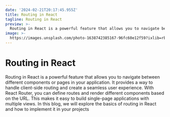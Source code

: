 ```yaml
---
date: '2024-02-21T20:17:45.955Z'
title: Routing in React
tagline: Routing in React
preview: >-
  Routing in React is a powerful feature that allows you to navigate between different components or pages in your application. It provides a way to handle client-side routing and create a seamless user experience. With React Router, you can define routes and render different components based on the URL. This makes it easy to build single-page applications with multiple views. In this blog, we will explore the basics of routing in React and how to implement it in your projects.
image: >-
  https://images.unsplash.com/photo-1638742385167-96fc60e12f59?ixlib=rb-1.2.1&ixid=MnwxMjA3fDB8MHxwaG90by1wYWdlfHx8fGVufDB8fHx8&auto=format&fit=crop&w=1632&q=80
---
```

# Routing in React

 Routing in React is a powerful feature that allows you to navigate between different components or pages in your application. It provides a way to handle client-side routing and create a seamless user experience. With React Router, you can define routes and render different components based on the URL. This makes it easy to build single-page applications with multiple views. In this blog, we will explore the basics of routing in React and how to implement it in your projects